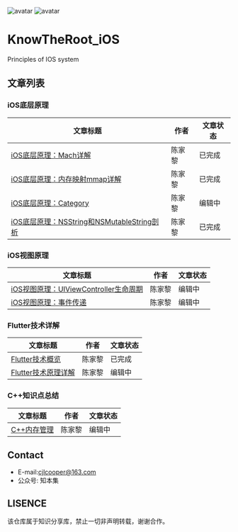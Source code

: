 ![avatar](https://github.com/knowtheroot/KnowTheRoot_iOS/blob/master/Resources/Imgs/Main_Banner.png)
![avatar](https://img.shields.io/badge/stars-100%2B-green.svg)
# KnowTheRoot_iOS
Principles of IOS system

## 文章列表

### iOS底层原理  
| 文章标题 | 作者 | 文章状态 |
| ------ | ------ | ------ |
| [iOS底层原理：Mach详解](https://github.com/knowtheroot/KnowTheRoot_iOS/blob/master/%E5%BA%95%E5%B1%82%E7%B3%BB%E7%BB%9F/Mach%E8%AF%A6%E8%A7%A3.md)| 陈家黎 | 已完成 |
| [iOS底层原理：内存映射mmap详解](https://github.com/knowtheroot/KnowTheRoot_iOS/blob/master/%E5%BA%95%E5%B1%82%E7%B3%BB%E7%BB%9F/%E5%86%85%E5%AD%98%E6%98%A0%E5%B0%84mmap%E8%AF%A6%E8%A7%A3.md) | 陈家黎 | 已完成 |
| [iOS底层原理：Category](https://github.com/knowtheroot/KnowTheRoot_iOS/blob/master/iOS%E5%BA%95%E5%B1%82%E5%8E%9F%E7%90%86/iOS%E5%BA%95%E5%B1%82%E5%8E%9F%E7%90%86%EF%BC%9ACategory.md) | 陈家黎 | 编辑中 |
| [iOS底层原理：NSString和NSMutableString剖析](https://github.com/knowtheroot/KnowTheRoot_iOS/blob/master/iOS%E5%BA%95%E5%B1%82%E5%8E%9F%E7%90%86/iOS%E5%BA%95%E5%B1%82%E5%8E%9F%E7%90%86%EF%BC%9ANSString%E5%92%8CNSMutableString%E5%89%96%E6%9E%90.md) | 陈家黎 | 已完成 |

### iOS视图原理  
| 文章标题 | 作者 | 文章状态 |
| ------ | ------ | ------ |
| [iOS视图原理：UIViewController生命周期](https://github.com/knowtheroot/KnowTheRoot_iOS/blob/master/iOS%E8%A7%86%E5%9B%BE%E5%8E%9F%E7%90%86/iOS%E8%A7%86%E5%9B%BE%E5%8E%9F%E7%90%86%EF%BC%9AUIViewController%E7%94%9F%E5%91%BD%E5%91%A8%E6%9C%9F.md)| 陈家黎 | 编辑中 |
| [iOS视图原理：事件传递](https://github.com/knowtheroot/KnowTheRoot_iOS/blob/master/iOS%E8%A7%86%E5%9B%BE%E5%8E%9F%E7%90%86/iOS%E8%A7%86%E5%9B%BE%E5%8E%9F%E7%90%86%EF%BC%9A%E4%BA%8B%E4%BB%B6%E4%BC%A0%E9%80%92.md) | 陈家黎 | 编辑中 |

### Flutter技术详解
| 文章标题 | 作者 | 文章状态 |
| ------ | ------ | ------ |
| [Flutter技术概览](https://github.com/knowtheroot/KnowTheRoot_iOS/blob/master/%E8%B7%A8%E5%B9%B3%E5%8F%B0%E5%8E%9F%E7%90%86%E8%AF%A6%E8%A7%A3/Flutter%E6%8A%80%E6%9C%AF%E6%A6%82%E8%A7%88.md)| 陈家黎 | 已完成 |
| [Flutter技术原理详解](https://github.com/knowtheroot/KnowTheRoot_iOS/blob/master/%E8%B7%A8%E5%B9%B3%E5%8F%B0%E5%8E%9F%E7%90%86%E8%AF%A6%E8%A7%A3/Flutter%E6%8A%80%E6%9C%AF%E5%8E%9F%E7%90%86%E8%AF%A6%E8%A7%A3.md) | 陈家黎 | 编辑中 |

### C++知识点总结
| 文章标题 | 作者 | 文章状态 |
| ------ | ------ | ------ |
| [C++内存管理](https://github.com/knowtheroot/KnowTheRoot_iOS/blob/master/C%2B%2B%E7%9F%A5%E8%AF%86%E6%80%BB%E7%BB%93/C%2B%2B%E7%9F%A5%E8%AF%86%E6%80%BB%E7%BB%93%EF%BC%9AC%2B%2B%E5%86%85%E5%AD%98%E7%AE%A1%E7%90%86.md)| 陈家黎 | 编辑中 |

## Contact
- E-mail:cjlcooper@163.com
- 公众号: 知本集

## LISENCE
该仓库属于知识分享库，禁止一切非声明转载，谢谢合作。
